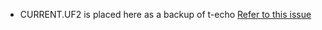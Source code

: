 

- CURRENT.UF2 is placed here as a backup of t-echo [Refer to this issue](https://github.com/cfr34k/t-echo-lora-aprs/issues/30#issuecomment-3091227024)
